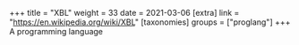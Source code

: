 +++
title = "XBL"
weight = 33
date = 2021-03-06
[extra]
link = "https://en.wikipedia.org/wiki/XBL"
[taxonomies]
groups = ["proglang"]
+++
A programming language


